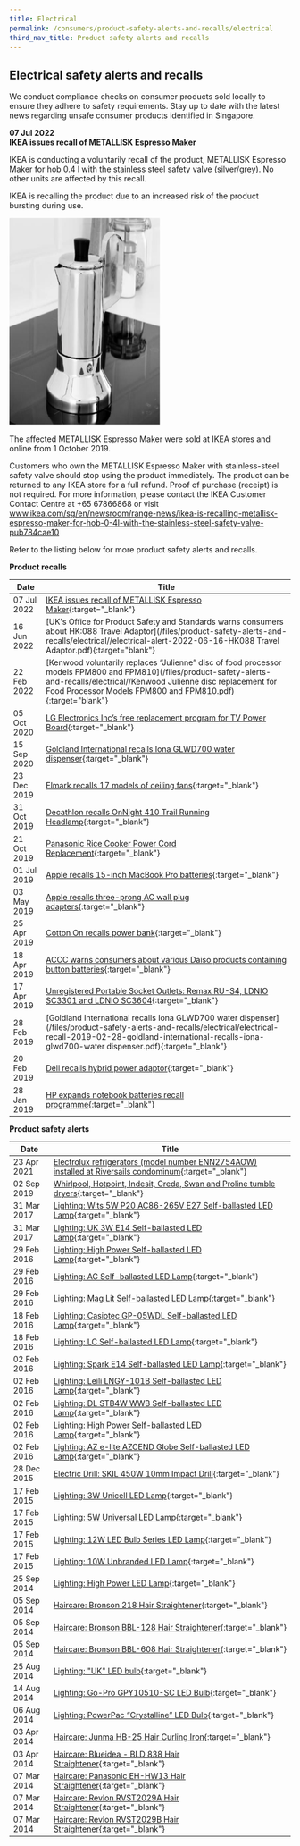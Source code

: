 ```yaml
---
title: Electrical
permalink: /consumers/product-safety-alerts-and-recalls/electrical
third_nav_title: Product safety alerts and recalls
---
```

## Electrical safety alerts and recalls
We conduct compliance checks on consumer products sold locally to ensure they adhere to safety requirements. Stay up to date with the latest news regarding unsafe consumer products identified in Singapore.

**07 Jul 2022**<br>
**IKEA issues recall of METALLISK Espresso Maker**<br>

IKEA is conducting a voluntarily recall of the product, METALLISK Espresso Maker for hob 0.4 l with the stainless steel safety valve (silver/grey). No other units are affected by this recall.

IKEA is recalling the product due to an increased risk of the product bursting during use.

<img src="/images/product-safety-alerts-and-recalls/electrical/metallisk-espresso-maker.png" alt="METALLISK Espresso Maker" style="width:270px;height:370px;"><br>

The affected METALLISK Espresso Maker were sold at IKEA stores and online from 1 October 2019.

Customers who own the METALLISK Espresso Maker with stainless-steel safety valve should stop using the product immediately. The product can be returned to any IKEA store for a full refund. Proof of purchase (receipt) is not required. For more information, please contact the IKEA Customer Contact Centre at +65 67866868 or visit www.ikea.com/sg/en/newsroom/range-news/ikea-is-recalling-metallisk-espresso-maker-for-hob-0-4l-with-the-stainless-steel-safety-valve-pub784cae10

Refer to the listing below for more product safety alerts and recalls.

**Product recalls**

|Date|Title|
|---|---|
|07 Jul 2022|[IKEA issues recall of METALLISK Espresso Maker](/files/product-safety-alerts-and-recalls/electrical/electrical-recall-2022-07-07-ikea-metallisk-espresso-maker.pdf){:target="_blank"}|
|16 Jun 2022|[UK's Office for Product Safety and Standards warns consumers about HK:088 Travel Adaptor](/files/product-safety-alerts-and-recalls/electrical//electrical-alert-2022-06-16-HK088 Travel Adaptor.pdf){:target="blank"}|
|22 Feb 2022|[Kenwood voluntarily replaces “Julienne” disc of food processor models FPM800 and FPM810](/files/product-safety-alerts-and-recalls/electrical//Kenwood Julienne disc replacement for Food Processor Models FPM800 and FPM810.pdf){:target="blank"}|
|05 Oct 2020|[LG Electronics Inc’s free replacement program for TV Power Board](/files/product-safety-alerts-and-recalls/electrical/electrical-recall-2020-10-05-lg-electronics-free-replacement-programe-for-tv-power-board.pdf){:target="_blank"}|
|15 Sep 2020|[Goldland International recalls Iona GLWD700 water dispenser](/files/product-safety-alerts-and-recalls/electrical/electrical-recall-2020-09-15-goldland-international0recalls-iona-glwd700-water-dispenser.pdf){:target="_blank"}|
|23 Dec 2019|[Elmark recalls 17 models of ceiling fans](/files/product-safety-alerts-and-recalls/electrical/electrical-recall-2019-12-23-elmark-recalls-17-models-of-ceiling-fans.pdf){:target="_blank"}|
|31 Oct 2019|[Decathlon recalls OnNight 410 Trail Running Headlamp](/files/product-safety-alerts-and-recalls/electrical/electrical-recall-2019-10-31-decathlon-recalls-onnight-410-trail-running-headlamp.pdf){:target="_blank"}|
|21 Oct 2019|[Panasonic Rice Cooker Power Cord Replacement](/files/product-safety-alerts-and-recalls/electrical/electrical-recall-2019-10-21-panasonic-rice-cooker-power-cord-replacement.pdf){:target="_blank"}|
|01 Jul 2019|[Apple recalls 15-inch MacBook Pro batteries](/files/product-safety-alerts-and-recalls/electrical/electrical-recall-2019-07-01-apple-recalls-15-inch-macbook-pro-batteries.pdf){:target="_blank"}|
|03 May 2019|[Apple recalls three-prong AC wall plug adapters](/files/product-safety-alerts-and-recalls/electrical/electrical-recall-2019-05-03-apple-recalls-three-prong-ac-wall-plug-adapters.pdf){:target="_blank"}|
|25 Apr 2019|[Cotton On recalls power bank](/files/product-safety-alerts-and-recalls/electrical/electrical-recall-2019-04-25-cotton-on-recalls-power-bank.pdf){:target="_blank"}|
|18 Apr 2019|[ACCC warns consumers about various Daiso products containing button batteries](/files/product-safety-alerts-and-recalls/electrical/electrical-recall-2019-04-18-accc-warns-consumers-about-various-daiso-products-containing-button-batteries.pdf){:target="_blank"}|
|17 Apr 2019|[Unregistered Portable Socket Outlets: Remax RU-S4, LDNIO SC3301 and LDNIO SC3604](/files/product-safety-alerts-and-recalls/electrical/electrical-recall-2019-04-17-unregistered-portable-socket-outlets.pdf){:target="_blank"}|
|28 Feb 2019|[Goldland International recalls Iona GLWD700 water dispenser](/files/product-safety-alerts-and-recalls/electrical/electrical-recall-2019-02-28-goldland-international-recalls-iona-glwd700-water dispenser.pdf){:target="_blank"}|
|20 Feb 2019|[Dell recalls hybrid power adaptor](/files/product-safety-alerts-and-recalls/electrical/electrical-recall-2019-02-20-dell-recalls-hybrid-power-adaptor.pdf){:target="_blank"}|
|28 Jan 2019|[HP expands notebook batteries recall programme](/files/product-safety-alerts-and-recalls/electrical/electrical-recall-2019-01-28-hp-expands-notebook-batteries-recall-programme.pdf){:target="_blank"}|

**Product safety alerts**

|Date|Title|
|---|---|
|23 Apr 2021|[Electrolux refrigerators (model number ENN2754AOW) installed at Riversails condominum](/files/product-safety-alerts-and-recalls/electrical/electrical-alert-2021-04-23-electrolux-refrigerators-model-number-enn2754aow-installed-at-riversails-condominium.pdf){:target="_blank"}|
|02 Sep 2019|[Whirlpool, Hotpoint, Indesit, Creda, Swan and Proline tumble dryers](/files/product-safety-alerts-and-recalls/electrical/electrical-alert-2019-09-02-whirlpool-hotpoint-indesit-creda-swan-and-proline-tumble-dryers.pdf){:target="_blank"}|
|31 Mar 2017|[Lighting: Wits 5W P20 AC86-265V E27 Self-ballasted LED Lamp](/files/product-safety-alerts-and-recalls/electrical/electrical-alert-2017-03-31-wits-5w-p20-ac86-265v-e27-self-ballasted-led-lamp.pdf){:target="_blank"}|
|31 Mar 2017|[Lighting: UK 3W E14 Self-ballasted LED Lamp](/files/product-safety-alerts-and-recalls/electrical/electrical-alert-2017-03-31-uk-3w-e14-self-ballasted-led-lamp.pdf){:target="_blank"}|
|29 Feb 2016|[Lighting: High Power Self-ballasted LED Lamp](/files/product-safety-alerts-and-recalls/electrical/electrical-alert-2016-02-29-high-power-self-ballasted-led-lamp.pdf){:target="_blank"}|
|29 Feb 2016|[Lighting: AC Self-ballasted LED Lamp](/files/product-safety-alerts-and-recalls/electrical/electrical-alert-2016-02-29-ac-self-ballasted-led-lamp.pdf){:target="_blank"}|
|29 Feb 2016|[Lighting: Mag Lit Self-ballasted LED Lamp](/files/product-safety-alerts-and-recalls/electrical/electrical-alert-2016-02-29-mag-lit-self-ballasted-led-lamp.pdf){:target="_blank"}|
|18 Feb 2016|[Lighting: Casiotec GP-05WDL Self-ballasted LED Lamp](/files/product-safety-alerts-and-recalls/electrical/electrical-alert-2016-02-18-casiotec-gp-05wdl-self-ballasted-led-lamp.pdf){:target="_blank"}|
|18 Feb 2016|[Lighting: LC Self-ballasted LED Lamp](/files/product-safety-alerts-and-recalls/electrical/electrical-alert-2016-02-18-lc-self-ballasted-led-lamp.pdf){:target="_blank"}|
|02 Feb 2016|[Lighting: Spark E14 Self-ballasted LED Lamp](/files/product-safety-alerts-and-recalls/electrical/electrical-alert-2016-02-02-spark-e14-self-ballasted-led-lamp.pdf){:target="_blank"}|
|02 Feb 2016|[Lighting: Leili LNGY-101B Self-ballasted LED Lamp](/files/product-safety-alerts-and-recalls/electrical/electrical-alert-2016-02-02-leili-lngy-101b-self-ballasted-led-lamp.pdf){:target="_blank"}|
|02 Feb 2016|[Lighting: DL STB4W WWB Self-ballasted LED Lamp](/files/product-safety-alerts-and-recalls/electrical/electrical-alert-2016-02-02-dl-stb4w-wwb-self-ballasted-led-lamp.pdf){:target="_blank"}|
|02 Feb 2016|[Lighting: High Power Self-ballasted LED Lamp](/files/product-safety-alerts-and-recalls/electrical/electrical-alert-2016-02-02-high-power-self-ballasted-led-lamp.pdf){:target="_blank"}|
|02 Feb 2016|[Lighting: AZ e-lite AZCEND Globe Self-ballasted LED Lamp](/files/product-safety-alerts-and-recalls/electrical/electrical-alert-2016-02-02-az-e-lite-azcend-globe-self-ballasted-led-lamp.pdf){:target="_blank"}|
|28 Dec 2015|[Electric Drill: SKIL 450W 10mm Impact Drill](/files/product-safety-alerts-and-recalls/electrical/electrical-alert-2015-12-28-skil-450w-10mm-impact-drill.pdf){:target="_blank"}|
|17 Feb 2015|[Lighting: 3W Unicell LED Lamp](/files/product-safety-alerts-and-recalls/electrical/electrical-alert-2015-02-17-3w-unicell-led-lamp.pdf){:target="_blank"}|
|17 Feb 2015|[Lighting: 5W Universal LED Lamp](/files/product-safety-alerts-and-recalls/electrical/electrical-alert-2015-02-17-5w-universal-led-lamp.pdf){:target="_blank"}|
|17 Feb 2015|[Lighting: 12W LED Bulb Series LED Lamp](/files/product-safety-alerts-and-recalls/electrical/electrical-alert-2015-02-17-12w-led-bulb-series-led-lamp.pdf){:target="_blank"}|
|17 Feb 2015|[Lighting: 10W Unbranded LED Lamp](/files/product-safety-alerts-and-recalls/electrical/electrical-alert-2015-02-17-10w-unbranded-led-lamp.pdf){:target="_blank"}|
|25 Sep 2014|[Lighting: High Power LED Lamp](/files/product-safety-alerts-and-recalls/electrical/electrical-alert-2014-09-25-high-power-led-lamp.pdf){:target="_blank"}|
|05 Sep 2014|[Haircare: Bronson 218 Hair Straightener](/files/product-safety-alerts-and-recalls/electrical/electrical-alert-2014-09-05-bronson-218.pdf){:target="_blank"}|
|05 Sep 2014|[Haircare: Bronson BBL-128 Hair Straightener](/files/product-safety-alerts-and-recalls/electrical/electrical-alert-2014-09-05-bronson-bbl-128.pdf){:target="_blank"}|
|05 Sep 2014|[Haircare: Bronson BBL-608 Hair Straightener](/files/product-safety-alerts-and-recalls/electrical/electrical-alert-2014-09-05-bronson-bbl-608.pdf){:target="_blank"}|
|25 Aug 2014|[Lighting: "UK" LED bulb](/files/product-safety-alerts-and-recalls/electrical/electrical-alert-2014-08-25-uk-led-bulb.pdf){:target="_blank"}|
|14 Aug 2014|[Lighting: Go-Pro GPY10510-SC LED Bulb](/files/product-safety-alerts-and-recalls/electrical/electrical-alert-2014-08-14-go-pro-gpy10510-sc.pdf){:target="_blank"}|
|06 Aug 2014|[Lighting: PowerPac “Crystalline” LED Bulb](/files/product-safety-alerts-and-recalls/electrical/electrical-alert-2014-08-06-powerpac-crystalline-led-bulb.pdf){:target="_blank"}|
|03 Apr 2014|[Haircare: Junma HB-25 Hair Curling Iron](/files/product-safety-alerts-and-recalls/electrical/electrical-alert-2014-04-03-junma-hb-25.pdf){:target="_blank"}|
|03 Apr 2014|[Haircare: Blueidea - BLD 838 Hair Straightener](/files/product-safety-alerts-and-recalls/electrical/electrical-alert-2014-04-03-blueidea-bld-838.pdf){:target="_blank"}|
|07 Mar 2014|[Haircare: Panasonic EH-HW13 Hair Straightener](/files/product-safety-alerts-and-recalls/electrical/electrical-alert-2014-03-07-panasonic-eh-hw13.pdf){:target="_blank"}|
|07 Mar 2014|[Haircare: Revlon RVST2029A Hair Straightener](/files/product-safety-alerts-and-recalls/electrical/electrical-alert-2014-03-07-revlon-rvst2029a.pdf){:target="_blank"}|
|07 Mar 2014|[Haircare: Revlon RVST2029B Hair Straightener](/files/product-safety-alerts-and-recalls/electrical/electrical-alert-2014-03-07-revlon-rvst2029b.pdf){:target="_blank"}|
